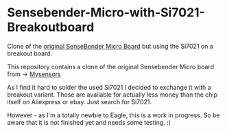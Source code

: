 # Sensebender-Micro-with-Si7021-Breakoutboard
Clone of the <a href="https://github.com/mysensors/SensebenderMicro">original SenseBender Micro Board</a> but using the Si7021 on a breakout board.

This repository contains a clone of the original Sensebender Micro board from  -> <a href="http://www.mysensors.org">Mysensors</a>

As I find it hard to solder the used Si7021 I decided to exchange it with a breakout variant. Those are available for actually less money than the chip itself on Aliexpress or ebay. Just search for Si7021.

However - as I'm a totally newbie to Eagle, this is a work in progress. So be aware that it is not finished yet and needs some testing. :)


